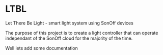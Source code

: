 # LTBL
Let There Be Light - smart light system using SonOff devices

The purpose of this project is to create a light controller that can operate independant of the SonOff cloud for the majority of the time.

Well lets add some documentation
